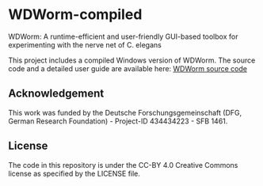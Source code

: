 # WDWorm-compiled
WDWorm: A runtime-efficient and user-friendly GUI-based toolbox for experimenting with the nerve net of C. elegans

This project includes a compiled Windows version of WDWorm. The source code and a detailed user guide are available here: [WDWorm source code](https://github.com/dsacri/WDWorm/)

## Acknowledgement
This work was funded by the Deutsche Forschungsgemeinschaft (DFG, German Research Foundation) - Project-ID 434434223 - SFB 1461.

## License
The code in this repository is under the CC-BY 4.0 Creative Commons license as specified by the LICENSE file.
